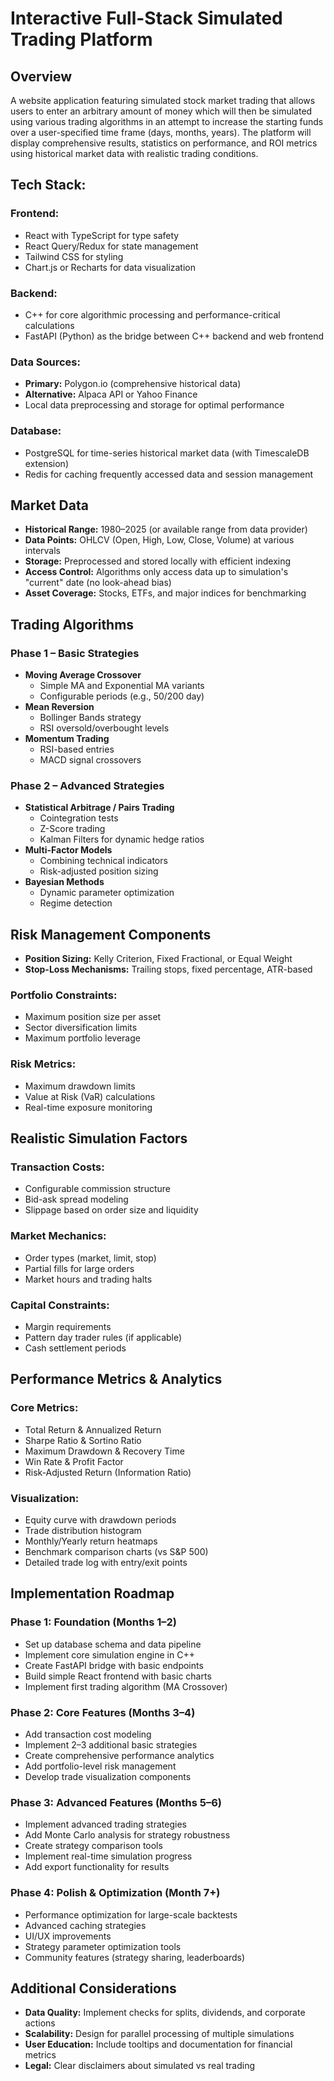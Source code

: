 # Interactive Full-Stack Simulated Trading Platform

## Overview

A website application featuring simulated stock market trading that allows users to enter an arbitrary amount of money which will then be simulated using various trading algorithms in an attempt to increase the starting funds over a user-specified time frame (days, months, years). The platform will display comprehensive results, statistics on performance, and ROI metrics using historical market data with realistic trading conditions.

## Tech Stack:

### Frontend:

- React with TypeScript for type safety  
- React Query/Redux for state management  
- Tailwind CSS for styling  
- Chart.js or Recharts for data visualization  

### Backend:

- C++ for core algorithmic processing and performance-critical calculations  
- FastAPI (Python) as the bridge between C++ backend and web frontend  

### Data Sources:

- **Primary:** Polygon.io (comprehensive historical data)  
- **Alternative:** Alpaca API or Yahoo Finance  
- Local data preprocessing and storage for optimal performance  

### Database:

- PostgreSQL for time-series historical market data (with TimescaleDB extension)  
- Redis for caching frequently accessed data and session management  

## Market Data

- **Historical Range:** 1980–2025 (or available range from data provider)  
- **Data Points:** OHLCV (Open, High, Low, Close, Volume) at various intervals  
- **Storage:** Preprocessed and stored locally with efficient indexing  
- **Access Control:** Algorithms only access data up to simulation's "current" date (no look-ahead bias)  
- **Asset Coverage:** Stocks, ETFs, and major indices for benchmarking  

## Trading Algorithms

### Phase 1 – Basic Strategies

- **Moving Average Crossover**
  - Simple MA and Exponential MA variants
  - Configurable periods (e.g., 50/200 day)
- **Mean Reversion**
  - Bollinger Bands strategy
  - RSI oversold/overbought levels
- **Momentum Trading**
  - RSI-based entries
  - MACD signal crossovers

### Phase 2 – Advanced Strategies

- **Statistical Arbitrage / Pairs Trading**
  - Cointegration tests
  - Z-Score trading
  - Kalman Filters for dynamic hedge ratios
- **Multi-Factor Models**
  - Combining technical indicators
  - Risk-adjusted position sizing
- **Bayesian Methods**
  - Dynamic parameter optimization
  - Regime detection

## Risk Management Components

- **Position Sizing:** Kelly Criterion, Fixed Fractional, or Equal Weight  
- **Stop-Loss Mechanisms:** Trailing stops, fixed percentage, ATR-based  

### Portfolio Constraints:

- Maximum position size per asset  
- Sector diversification limits  
- Maximum portfolio leverage  

### Risk Metrics:

- Maximum drawdown limits  
- Value at Risk (VaR) calculations  
- Real-time exposure monitoring  

## Realistic Simulation Factors

### Transaction Costs:

- Configurable commission structure  
- Bid-ask spread modeling  
- Slippage based on order size and liquidity  

### Market Mechanics:

- Order types (market, limit, stop)  
- Partial fills for large orders  
- Market hours and trading halts  

### Capital Constraints:

- Margin requirements  
- Pattern day trader rules (if applicable)  
- Cash settlement periods  

## Performance Metrics & Analytics

### Core Metrics:

- Total Return & Annualized Return  
- Sharpe Ratio & Sortino Ratio  
- Maximum Drawdown & Recovery Time  
- Win Rate & Profit Factor  
- Risk-Adjusted Return (Information Ratio)  

### Visualization:

- Equity curve with drawdown periods  
- Trade distribution histogram  
- Monthly/Yearly return heatmaps  
- Benchmark comparison charts (vs S&P 500)  
- Detailed trade log with entry/exit points  

## Implementation Roadmap

### Phase 1: Foundation (Months 1–2)

- Set up database schema and data pipeline  
- Implement core simulation engine in C++  
- Create FastAPI bridge with basic endpoints  
- Build simple React frontend with basic charts  
- Implement first trading algorithm (MA Crossover)  

### Phase 2: Core Features (Months 3–4)

- Add transaction cost modeling  
- Implement 2–3 additional basic strategies  
- Create comprehensive performance analytics  
- Add portfolio-level risk management  
- Develop trade visualization components  

### Phase 3: Advanced Features (Months 5–6)

- Implement advanced trading strategies  
- Add Monte Carlo analysis for strategy robustness  
- Create strategy comparison tools  
- Implement real-time simulation progress  
- Add export functionality for results  

### Phase 4: Polish & Optimization (Month 7+)

- Performance optimization for large-scale backtests  
- Advanced caching strategies  
- UI/UX improvements  
- Strategy parameter optimization tools  
- Community features (strategy sharing, leaderboards)  

## Additional Considerations

- **Data Quality:** Implement checks for splits, dividends, and corporate actions  
- **Scalability:** Design for parallel processing of multiple simulations  
- **User Education:** Include tooltips and documentation for financial metrics  
- **Legal:** Clear disclaimers about simulated vs real trading  
